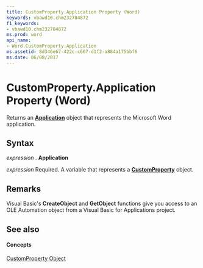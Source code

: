 ```yaml
---
title: CustomProperty.Application Property (Word)
keywords: vbawd10.chm232784872
f1_keywords:
- vbawd10.chm232784872
ms.prod: word
api_name:
- Word.CustomProperty.Application
ms.assetid: 8d346e67-422c-c667-d1f2-a884a175bbf6
ms.date: 06/08/2017
---
```



# CustomProperty.Application Property (Word)

Returns an  **[Application](Word.Application.md)** object that represents the Microsoft Word application.


## Syntax

 _expression_ . **Application**

 _expression_ Required. A variable that represents a **[CustomProperty](Word.CustomProperty.md)** object.


## Remarks

Visual Basic's  **CreateObject** and **GetObject** functions give you access to an OLE Automation object from a Visual Basic for Applications project.


## See also


#### Concepts


[CustomProperty Object](Word.CustomProperty.md)

